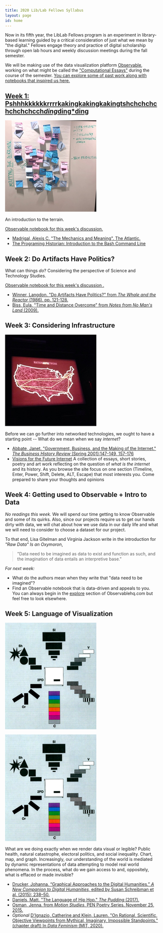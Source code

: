 ```yaml
---
title: 2020 Lib/Lab Fellows Syllabus
layout: page
id: home
---
```


Now in its fifth year, the LibLab Fellows program is an experiment in library-based learning guided by a critical consideration of just what we mean by "the digital." Fellows engage theory and practice of digital scholarship through open lab hours and weekly discussion meetings during the fall semester.

We will be making use of the data visualization platform [Observable](https://observablehq.com), working on what might be called the ["Computational Essays"](https://observablehq.com/@bulbil/computational-essay) during the course of the semester. [You can explore some of past work along with notebooks that inspired us here.](https://observablehq.com/collection/@bulbil/lib-lab-2019)

## [Week 1: Pshhhkkkkkkrrrrkakingkakingkakingtshchchchchchchchcch*ding*ding*ding](https://observablehq.com/@bulbil/pshhhkkkkkkrrrrkakingkakingkakingtshchchchchchchch)

![Post It note wall](media/mapping-the-terrain.jpg)

An introduction to the terrain.

[Observable notebook for this week's discussion.](https://observablehq.com/@bulbil/pshhhkkkkkkrrrrkakingkakingkakingtshchchchchchchch)

- [Madrigal, Alexis C. "The Mechanics and Meaning". The Atlantic.](https://www.theatlantic.com/technology/archive/2012/06/the-mechanics-and-meaning-of-that-ol-dial-up-modem-sound/257816/)
- [The Programing Historian: Introduction to the Bash Command Line](https://programminghistorian.org/en/lessons/intro-to-bash)

## Week 2: Do Artifacts Have Politics?

What can things *do*? Considering the perspective of Science and Technology Studies.

[Observable notebook for this week's discussion .](https://observablehq.com/@betovargas/do-artifacts-have-politics)

- [Winner, Langdon. "Do Artifacts Have Politics?" from *The Whale and the Reactor* (1986). pp. 121-128.](https://www.cc.gatech.edu/~beki/cs4001/Winner.pdf)
- [Biss, Eula. "Time and Distance Overcome" from *Notes from No Man's Land* (2009).](https://ir.uiowa.edu/cgi/viewcontent.cgi?article=6414&context=iowareview)

## Week 3: Considering Infrastructure

![National ARPA Network Map](media/arpa-network.jpg)

Before we can go further into networked technologies, we ought to have a starting point -- What do we mean when we say *internet*?

- [Abbate, Janet. "Government, Business, and the Making of the Internet." *The Business History Review* (Spring 2001):147-149, 157-176](https://www.zotero.org/groups/2224126/liblab/items/CE7JGUQ9/file)
- [Visions for the Future Internet](https://findingctrl.nesta.org.uk/) A collection of essays, short stories, poetry and art work reflecting on the question of *what is the internet* and its history. As you browse the site focus on one section (Timeline, Enter, Power, Shift, Delete, ALT, Escape) that most interests you. Come prepared to share your thoughts and opinions

## Week 4: Getting used to Observable + Intro to Data

*No readings this week.* We will spend our time getting to know Observable and some of its quirks. Also, since our projects require us to get our hands dirty with data, we will chat about how we use data in our daily life and what we will need to consider to choose a dataset for our project.  

To that end, Lisa Gitelman and Virginia Jackson write in the introduction for *"Raw Data" Is an Oxymoron*, 
>"Data need to be imagined as data to exist and function as such, and the imagination of data entails an interpretive base."

*For next week:*  
- What do the authors mean when they write that "data need to be imagined"?
- Find an Observable notebook that is data-driven and appeals to you. You can always begin in the [explore](https://observablehq.com/explore) section of Observablehq.com but feel free to look elsewhere.

## Week 5: Language of Visualization

[![Bertin, Semiology of Graphics. 1983. p. 43.](media/bertin.png)](https://www.historyofinformation.com/detail.php?id=3361)

![Bertin, Semiology of Graphics. 1983. p. 43.](media/bertin.png)

What are we doing exactly when we render data visual or legible? Public health, natural catastrophe, electoral politics, and social inequality. Chart, map, and graph. Increasingly, our understanding of the world is mediated by dynamic representations of data attempting to model real world phenomena. In the process, what do we gain access to and, oppositely, what is effaced or made invisible?

- [Drucker, Johanna. “Graphical Approaches to the Digital Humanities.” *A New Companion to Digital Humanities*, edited by Susan Schreibman et al. (2015): 238–50.](https://www.zotero.org/groups/2224126/liblab/items/VAE35BCK/file)
- [Daniels, Matt. "The Language of Hip Hop." *The Pudding* (2017).](https://pudding.cool/2017/02/vocabulary/)
- [Osman, Jenna. from *Motion Studies*. PEN Poetry Series. November 25, 2015.](https://pen.org/from-motion-studies/)
- *Optional* [D'Ignazio, Catherine and Klein, Lauren. "On Rational, Scientific, Objective Viewpoints from Mythical, Imaginary, Impossible Standpoints." (chapter draft) In *Data Feminism* (MIT, 2020).](https://bookbook.pubpub.org/pub/8tjbs2x5)